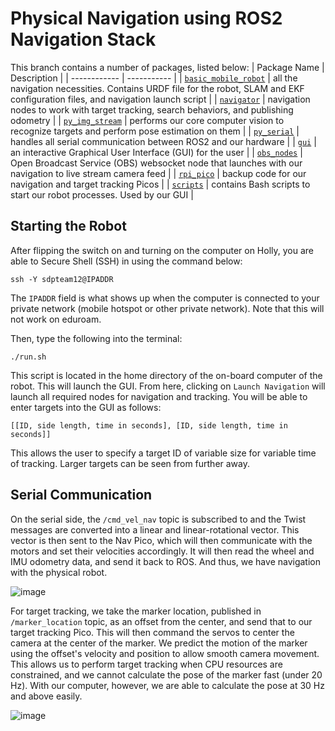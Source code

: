 # Physical Navigation using ROS2 Navigation Stack
This branch contains a number of packages, listed below:
| Package Name | Description |
| ------------ | ----------- |
| [```basic_mobile_robot```](https://github.com/arjuns-code-center/G.L.I.M.P.S.E/tree/main/navphy_ws/basic_mobile_robot) | all the navigation necessities. Contains URDF file for the robot, SLAM and EKF configuration files, and navigation launch script |
| [```navigator```](https://github.com/arjuns-code-center/G.L.I.M.P.S.E/tree/main/navphy_ws/navigator) | navigation nodes to work with target tracking, search behaviors, and publishing odometry |
| [```py_img_stream```](https://github.com/arjuns-code-center/G.L.I.M.P.S.E/tree/main/navphy_ws/py_img_stream) | performs our core computer vision to recognize targets and perform pose estimation on them |
| [```py_serial```](https://github.com/arjuns-code-center/G.L.I.M.P.S.E/tree/main/navphy_ws/py_serial) | handles all serial communication between ROS2 and our hardware |
| [```gui```](https://github.com/arjuns-code-center/G.L.I.M.P.S.E/tree/main/navphy_ws/gui) | an interactive Graphical User Interface (GUI) for the user |
| [```obs_nodes```](https://github.com/arjuns-code-center/G.L.I.M.P.S.E/tree/main/navphy_ws/obs_nodes) | Open Broadcast Service (OBS) websocket node that launches with our navigation to live stream camera feed |
| [```rpi_pico```](https://github.com/arjuns-code-center/G.L.I.M.P.S.E/tree/main/navphy_ws/rpi_pico) | backup code for our navigation and target tracking Picos |
| [```scripts```](https://github.com/arjuns-code-center/G.L.I.M.P.S.E/tree/main/navphy_ws/scripts) | contains Bash scripts to start our robot processes. Used by our GUI |

## Starting the Robot
After flipping the switch on and turning on the computer on Holly, you are able to Secure Shell (SSH) in using the command below:
```
ssh -Y sdpteam12@IPADDR
```
The ```IPADDR``` field is what shows up when the computer is connected to your private network (mobile hotspot or other private network). Note that this will not work on eduroam. 

Then, type the following into the terminal:
```
./run.sh
```
This script is located in the home directory of the on-board computer of the robot. This will launch the GUI. From here, clicking on ```Launch Navigation``` will launch all required nodes for navigation and tracking. You will be able to enter targets into the GUI as follows:

```[[ID, side length, time in seconds], [ID, side length, time in seconds]]```

This allows the user to specify a target ID of variable size for variable time of tracking. Larger targets can be seen from further away. 

## Serial Communication
On the serial side, the ```/cmd_vel_nav``` topic is subscribed to and the Twist messages are converted into a linear and linear-rotational vector. This vector is then sent to the Nav Pico, which will then communicate with the motors and set their velocities accordingly. It will then read the wheel and IMU odometry data, and send it back to ROS. And thus, we have navigation with the physical robot. 

![image](https://github.com/Samalmeida1028/sdp-team-12/assets/41523488/f5d28e58-e7bc-4cf5-89b7-cca8e2596e42)

For target tracking, we take the marker location, published in ```/marker_location``` topic, as an offset from the center, and send that to our target tracking Pico. This will then command the servos to center the camera at the center of the marker. We predict the motion of the marker using the offset's velocity and position to allow smooth camera movement. This allows us to perform target tracking when CPU resources are constrained, and we cannot calculate the pose of the marker fast (under 20 Hz). With our computer, however, we are able to calculate the pose at 30 Hz and above easily. 

![image](https://github.com/Samalmeida1028/sdp-team-12/assets/41523488/ab3f6ce5-edd7-491d-afe9-5e546c6bcd06)

